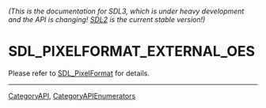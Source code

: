 ###### (This is the documentation for SDL3, which is under heavy development and the API is changing! [SDL2](https://wiki.libsdl.org/SDL2/) is the current stable version!)
# SDL_PIXELFORMAT_EXTERNAL_OES

Please refer to [SDL_PixelFormat](SDL_PixelFormat) for details.

----
[CategoryAPI](CategoryAPI), [CategoryAPIEnumerators](CategoryAPIEnumerators)

